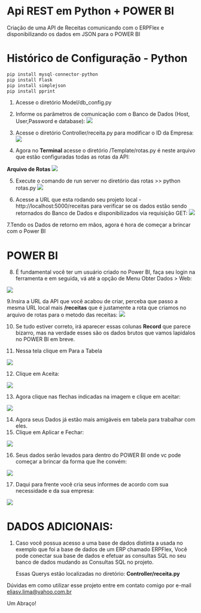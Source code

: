# Api REST em Python + POWER BI
Criação de uma API de Receitas comunicando com o ERPFlex e disponibilizando os dados em JSON para o POWER BI

Histórico de Configuração - Python
=======================================

```python
pip install mysql-connector-python
pip install Flask
pip install simplejson
pip install pprint
```

1. Acesse o diretório Model/db_config.py

2. Informe os parâmetros de comunicação com o Banco de Dados (Host, User,Password e database):
![](https://i.imgur.com/LoXTZyT.jpg)

3. Acesse o diretório Controller/receita.py para modificar o ID da Empresa:
![](https://i.imgur.com/igsZ46t.jpg)

4. Agora no **Terminal** acesse o diretório /Template/rotas.py é neste arquivo que estão configuradas todas as rotas da API:

**Arquivo de Rotas**
![](https://i.imgur.com/9onevNs.jpg)

5. Execute o comando de run server no diretório das rotas >> python rotas.py
![](https://i.imgur.com/MR2Bte9.jpg)

6. Acesse a URL que esta rodando seu projeto local - http://localhost:5000/receitas para verificar se os dados estão sendo retornados do Banco de Dados e disponibilizados via requisição GET:
![](https://i.imgur.com/SuU2Xr8.jpg)

7.Tendo os Dados de retorno em mãos, agora é hora de começar a brincar com o Power BI

POWER BI
========
8. É fundamental você ter um usuário criado no Power BI, faça seu login na ferramenta e em seguida, vá até a opção de Menu Obter Dados > Web:

![](https://i.imgur.com/szuVMLJ.jpg)

9.Insira a URL da API que você acabou de criar, perceba que passo a mesma URL local mais **/receitas** que é justamente a rota que criamos no arquivo de rotas para o metodo das receitas:
![](https://i.imgur.com/HwLs65u.jpg)

10. Se tudo estiver correto, irá aparecer essas colunas **Record** que parece bizarro, mas na verdade esses são os dados brutos que vamos lapidalos no POWER BI em breve.

11. Nessa tela clique em Para a Tabela

![](https://i.imgur.com/SYq3SO6.jpg)

12. Clique em Aceita:

![](https://i.imgur.com/RP5tZK8.jpg)

13. Agora clique nas flechas indicadas na imagem e clique em aceitar:

![](https://i.imgur.com/a9Wnn1L.jpg)

14. Agora seus Dados já estão mais amigáveis em tabela para trabalhar com eles.
15. Clique em Aplicar e Fechar:

![](https://i.imgur.com/NlpqQCM.jpg)

16. Seus dados serão levados para dentro do POWER BI onde vc pode começar a brincar da forma que lhe convém:

![](https://i.imgur.com/tfo3ZEs.jpg)

17. Daqui para frente você cria seus informes de acordo com sua necessidade e da sua empresa:

![](https://i.imgur.com/W8dx6ZJ.jpg)


DADOS ADICIONAIS:
=================

1. Caso você possua acesso a uma base de dados distinta a usada no exemplo que foi a base de dados de um ERP chamado ERPFlex,
   Você pode conectar sua base de dados e efetuar as consultas SQL no seu banco de dados mudando as Consultas SQL no projeto.
   
   Essas Querys estão localizadas no diretório: **Controller/receita.py**

Dúvidas em como utilizar esse projeto entre em contato comigo por e-mail
eliasv.lima@yahoo.com.br

Um Abraço!

